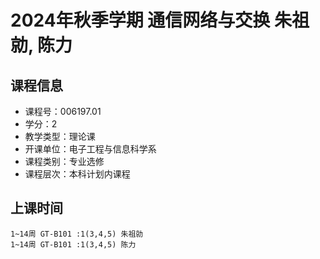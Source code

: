 # 2024年秋季学期 通信网络与交换 朱祖勍, 陈力






## 课程信息

- 课程号：006197.01
- 学分：2
- 教学类型：理论课
- 开课单位：电子工程与信息科学系
- 课程类别：专业选修
- 课程层次：本科计划内课程

## 上课时间

```
1~14周 GT-B101 :1(3,4,5) 朱祖勍
1~14周 GT-B101 :1(3,4,5) 陈力
```

